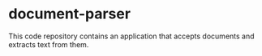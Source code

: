 # document-parser
This code repository contains an application that accepts documents and extracts text from them.
